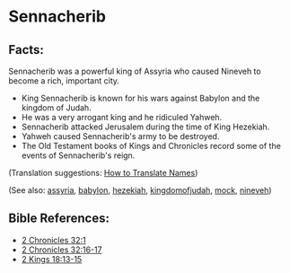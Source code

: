 # Sennacherib #

## Facts: ##

Sennacherib was a powerful king of Assyria who caused Nineveh to become a rich, important city.

* King Sennacherib is known for his wars against Babylon and the kingdom of Judah.
* He was a very arrogant king and he ridiculed Yahweh.
* Sennacherib attacked Jerusalem during the time of King Hezekiah.
* Yahweh caused Sennacherib's army to be destroyed.
* The Old Testament books of Kings and Chronicles record some of the events of Sennacherib's reign. 
 

(Translation suggestions: [How to Translate Names](https://git.door43.org/Door43/en-ta-translate-vol1/src/master/content/translate_names.md))

(See also: [assyria](../other/assyria.md), [babylon](../other/babylon.md), [hezekiah](../other/hezekiah.md), [kingdomofjudah](../other/kingdomofjudah.md), [mock](../other/mock.md), [nineveh](../other/nineveh.md))

## Bible References: ##

* [2 Chronicles 32:1](https://door43.org/en/bible/notes/2ch/32/01)
* [2 Chronicles 32:16-17](https://door43.org/en/bible/notes/2ch/32/16)
* [2 Kings 18:13-15](https://door43.org/en/bible/notes/2ki/18/13)

